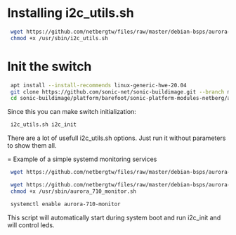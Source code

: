 # Installing i2c_utils.sh
```bash
 wget https://github.com/netbergtw/files/raw/master/debian-bsps/aurora-710/i2c_utils.sh -O /usr/sbin/i2c_utils.sh
 chmod +x /usr/sbin/i2c_utils.sh
```
# Init the switch
```bash
 apt install --install-recommends linux-generic-hwe-20.04
 git clone https://github.com/sonic-net/sonic-buildimage.git --branch master --single-branch
 cd sonic-buildimage/platform/barefoot/sonic-platform-modules-netberg/aurora-610/modules/
```

Since this you can make switch initialization:
```bash
 i2c_utils.sh i2c_init
```
There are a lot of usefull i2c_utils.sh options.
Just run it without parameters to show them all.

= Example of a simple systemd monitoring services
```bash
 wget https://github.com/netbergtw/files/raw/master/debian-bsps/aurora-710/aurora-710-monitor.service -O /etc/systemd/system/aurora-710-monitor.service

 wget https://github.com/netbergtw/files/raw/master/debian-bsps/aurora-710/aurora_710_monitor.sh -O /usr/sbin/aurora_710_monitor.sh
 chmod +x /usr/sbin/aurora_710_monitor.sh

 systemctl enable aurora-710-monitor
```
This script will automatically start during system boot 
and run i2c_init and will control leds.

